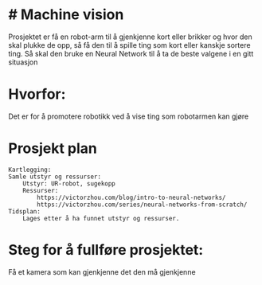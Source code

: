 # # Machine vision
Prosjektet er få en robot-arm til å gjenkjenne kort eller brikker og hvor den skal plukke de opp, så få den til å spille ting som kort eller kanskje sortere ting. Så skal den bruke en Neural Network til å ta de beste valgene i en gitt situasjon

# Hvorfor:
Det er for å promotere robotikk ved å vise ting som robotarmen kan gjøre

# Prosjekt plan
	Kartlegging:
	Samle utstyr og ressurser:
		Utstyr: UR-robot, sugekopp
		Ressurser: 
			https://victorzhou.com/blog/intro-to-neural-networks/
			https://victorzhou.com/series/neural-networks-from-scratch/
	Tidsplan:
		Lages etter å ha funnet utstyr og ressurser.
  
# Steg for å fullføre prosjektet:
Få et kamera som kan gjenkjenne det den må gjenkjenne
